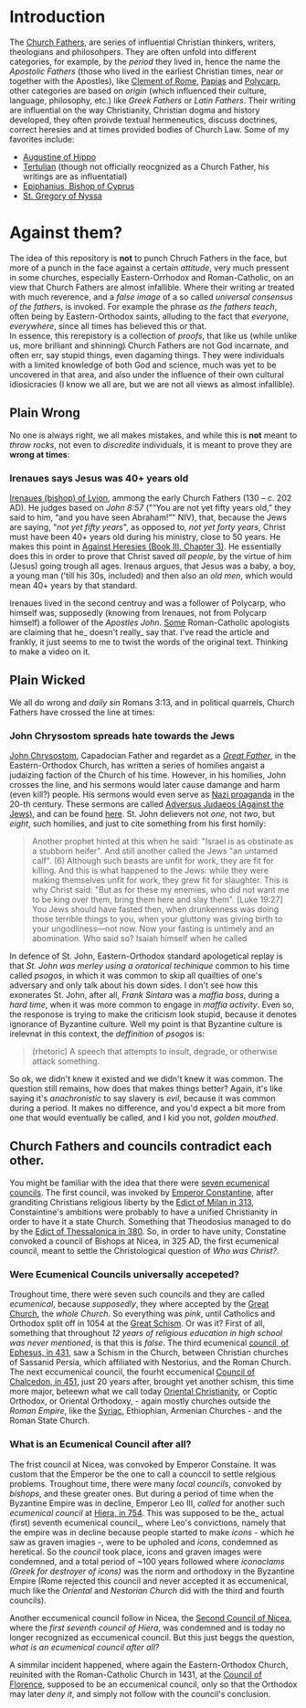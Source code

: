 # Introduction
The [Church Fathers](https://en.wikipedia.org/wiki/Church_Fathers), are series of influential Christian thinkers, writers, theologians and philosohpers. They are often unfold into different categories, for example, by the _period_ they lived in, hence the name the _Apostolic Fathers_ (those who lived in the earliest Christian times, near or together with the Apostles), like [Clement of Rome](https://en.wikipedia.org/wiki/Pope_Clement_I), [Papias](https://en.wikipedia.org/wiki/Papias_of_Hierapolis) and [Polycarp](https://en.wikipedia.org/wiki/Polycarp), other categories are based on _origin_ (which influenced their culture, language, philosophy, etc.) like _Greek Fathers_ or _Latin Fathers_.
Their writing are influential on the way Christianity, Christian dogma and history developed, they often proivde textual hermeneutics, discuss doctrines, correct heresies and at times provided bodies of Church Law.
Some of my favorites include:
- [Augustine of Hippo](https://en.wikipedia.org/wiki/Augustine_of_Hippo)
- [Tertulian](https://en.wikipedia.org/wiki/Tertullian) (though not officially reocgnized as a Church Father, his writings are as influentatial)
- [Epiphanius, Bishop of Cyprus](https://en.wikipedia.org/wiki/Epiphanius_of_Salamis)
- [St. Gregory of Nyssa](https://en.wikipedia.org/wiki/Gregory_of_Nyssa)

# Against them?
The idea of this repository is **not** to punch Chruch Fathers in the face, but more of a punch in the face against a certain _attitude_, very much pressent in some churches, especially Eastern-Orrhodox and Roman-Catholic, on an view that Church Fathers are almost infallible. Where their writing ar treated with much reverence, and a _false image_ of a so called _universal consensus of the fathers_, is invoked. For example the phrase _as the fathers teach_, often being by Eastern-Orthodox saints, alluding to the fact that _everyone_, _everywhere_, since all times has believed this or that.  
In essence, this rerepistory is a collection of _proofs_, that like us (while unlike us, more brilliant and shinning) Church Fathers are not God incarnate, and often err, say stupid things, even dagaming things. They were individuals with a limited knowledge of both God and science, much was yet to be uncovered in that area, and also under the influence of their own cultural idiosicracies (I know we all are, but we are not all views as almost infallible).



## Plain Wrong
No one is always right, we all makes mistakes, and while this is **not** meant to _throw rocks_, not even to _discredite_ individuals, it is meant to prove they are **wrong at times**:

### Irenaues says Jesus was 40+ years old
[Irenaues (bishop) of Lyion](https://en.wikipedia.org/wiki/Irenaeus), ammong the early Church Fathers (130 – c. 202 AD). He judges based on _John 8:57_ ("“You are not yet fifty years old,” they said to him, “and you have seen Abraham!”" NIV), that, because the Jews are saying, "_not yet fifty years_", as opposed to, _not yet forty years_, Christ must have been 40+ years old  during his ministry, close to 50 years. He makes this point in [Against Heresies (Book III, Chapter 3)](https://www.newadvent.org/fathers/0103303.htm). He essentially does this in order to prove that Christ saved _all people_, by the virtue of him (Jesus) going trough all ages. Irenaus argues, that Jesus was a baby, a boy, a young man ('till his 30s, included) and then also an _old men_, which would mean 40+ years by that standard.

Irenaues lived in the second centruy and was a follower of Polycarp, who himself was, supposedly (knowing from Irenaues, not from Polycarp himself) a follower of the _Apostles John_.
[Some](http://www.biblicalcatholic.com/apologetics/a38.htm) Roman-Catholic apologists are claiming that he_ doesn't really_ say that. I've read the article and frankly, it just seems to me to twist the words of the original text. Thinking to make a video on it.

## Plain Wicked 
We all do wrong and _daily sin_ Romans 3:13, and in political quarrels, Church Fathers have crossed the line at times:

### John Chrysostom spreads hate towards the Jews
[John Chrysostom](https://en.wikipedia.org/wiki/John_Chrysostom), Capadocian Father and regardet as a [_Great Father_](https://en.wikipedia.org/wiki/Church_Fathers#Great_Fathers), in the Eastern-Orthodox Church, has written a series of homilies angaist a judaizing faction of the Church of his time. However, in his homilies, John crosses the line, and his sermons would later cause damange and harm (even kill?) people. His sermons would even serve as [Nazi proaganda](https://en.wikipedia.org/wiki/Adversus_Judaeos#Chrysostom's_homilies_and_Nazism) in the 20-th century.
These sermons are called [Adversus Judaeos (Against the Jews)](https://en.wikipedia.org/wiki/Adversus_Judaeos), and can be found [here](https://en.wikisource.org/wiki/Eight_Homilies_Against_the_Jews). St. John delievers not _one_, not _two_, but _eight_, such homilies, and just to cite something from his first homily:
>Another prophet hinted at this when he said: "Israel is as obstinate as a stubborn heifer". And still another called the Jews "an untamed calf".
(6) Although such beasts are unfit for work, they are fit for killing. And this is what happened to the Jews: while they were making themselves unfit for work, they grew fit for slaughter. This is why Christ said: "But as for these my enemies, who did not want me to be king over them, bring them here and slay them". [Luke 19:27] You Jews should have fasted then, when drunkenness was doing those terrible things to you, when your gluttony was giving birth to your ungodliness—­not now. Now your fasting is untimely and an abomination. Who said so? Isaiah himself when he called 
>

In defence of St. John, Eastern-Orthodox standard apologetical replay is that _St. John was merley using a oratorical techinique_ common to his time called _psogos_, in which it was common to skip all quailties of one's adversary and only talk about his down sides.
I don't see how this exonerates St. John, after all, _Frank Sintara_ was a _maffia boss_, during a _hard time_, when it was more common to engage in _maffia activity_.
Even so, the responose is trying to make the criticism look stupid, because it denotes ignorance of Byzantine culture. Well my point is that Byzantine culture is irelevnat in this context, the _deffinition_ of _psogos_ is:
> (rhetoric) A speech that attempts to insult, degrade, or otherwise attack something​. 

So ok, we didn't knew it existed and we didn't knew it was common. The question still remains, how does that makes things better?
Again, it's like saying it's _anachronistic_ to say slavery is _evil_, because it was common during a period. It makes no difference, and you'd expect a bit more from one that would eventually be called, and I kid you not, _golden mouthed_.

## Church Fathers and councils contradict each other.
You might be familiar with the idea that there were [seven ecumenical councils](https://en.wikipedia.org/wiki/First_seven_ecumenical_councils). The first council, was invoked by [Emperor Constantine](https://en.wikipedia.org/wiki/Constantine_the_Great), after granditing Christians religious liberty by the [Edict of Milan in 313](https://en.wikipedia.org/wiki/Edict_of_Milan), Constaintine's ambitions were probably to have a unified Christianity in order to have it a state Church. Something that Theodosius managed to do by the [Edict of Thessalonica in 380](https://en.wikipedia.org/wiki/State_church_of_the_Roman_Empire).
So, in order to have unity, Constatine convoked a council of Bishops at Nicea, in 325 AD, the first ecumenical council, meant to settle the Christological question of _Who was Christ?_.

### Were Ecumenical Councils universally accepeted?
Troughout time, there were seven such councils and they are called _ecumenical_, because _supposedly_, they where accepted by the [Great Church](https://en.wikipedia.org/wiki/Great_Church), the _whole Church_. So everything was _pink_, until Catholics and Orthodox split off in 1054 at the [Great Schism](https://en.wikipedia.org/wiki/East%E2%80%93West_Schism). Or was it?
First of all, something that throughout _12 years of religious education in high school was never mentioned_, is that this is _false_.
The third ecumenical [council, of Ephesus, in 431](https://en.wikipedia.org/wiki/Council_of_Ephesus), saw a Schism in the Church, between Christian churches of Sassanid Persia, which affiliated with Nestorius, and the Roman Church.
The next eccumenical council, the fourht eccumenical [Council of Chalcedon, in 451](https://en.wikipedia.org/wiki/Council_of_Chalcedon), just 20 years after, brought yet another schism, this time more major, beteewn what we call today [Oriental Christianity](https://en.wikipedia.org/wiki/Oriental_Orthodox_Churches), or Coptic Orthodox, or Oriental Orthodoxy,  - again mostly churches outside the _Roman Empire_, like the [Syriac](https://en.wikipedia.org/wiki/Syriac_Christianity), Ethiophian, Armenian Churches - and the Roman State Church.

### What is an Ecumenical Council after all?
The frist council at Nicea, was convoked by Emperor Constaine. It was custom that the Emperor be the one to call a counccil to settle relgious problems. Troughout time, there were many _local councils_, convoked by _bishops_, and these greater ones. But during a period of time when the Byzantine Empire was in decline, Emperor Leo III, _called_ for another such _ecumenical council_ at [Hiera, in 754](https://en.wikipedia.org/wiki/Council_of_Hieria). This was supposed to be the_ actual (first) seventh ecumenical council_, where Leo's  convictions, namely that the empire was in decline because people started to make _icons_ - which he saw as graven imagies -, were to be upholed and _icons_, condemned as heretical.
So the _council_ took place, icons and graven images were condemned, and a total period of ~100 years followed where _iconoclams (Greek for destroyer of icons)_ was the norm and orthodoxy in the Byzantine Empire (Rome rejected this council and never accepted it as eccumenical, much like the _Oriental_ and _Nestorian Church_ did with the third and fourth councils).

Another eccumenical council follow in Nicea, the [Second Council of Nicea](https://en.wikipedia.org/wiki/Second_Council_of_Nicaea), where the _first seventh council of Hiera_, was condemned and is today no longer recognized as eccumenical council.
But this just beggs the question, _what is an ecumenical council after all?_


A simmilar incident happened, where again the Eastern-Orthodox Church, reuinited with the Roman-Catholic Church in 1431, at the [Council of Florence](https://en.wikipedia.org/wiki/Council_of_Florence), supposed to be an eccumenical council, only so that the Orthodox may later _deny it_, and simply not follow with the council's conclusion.  

